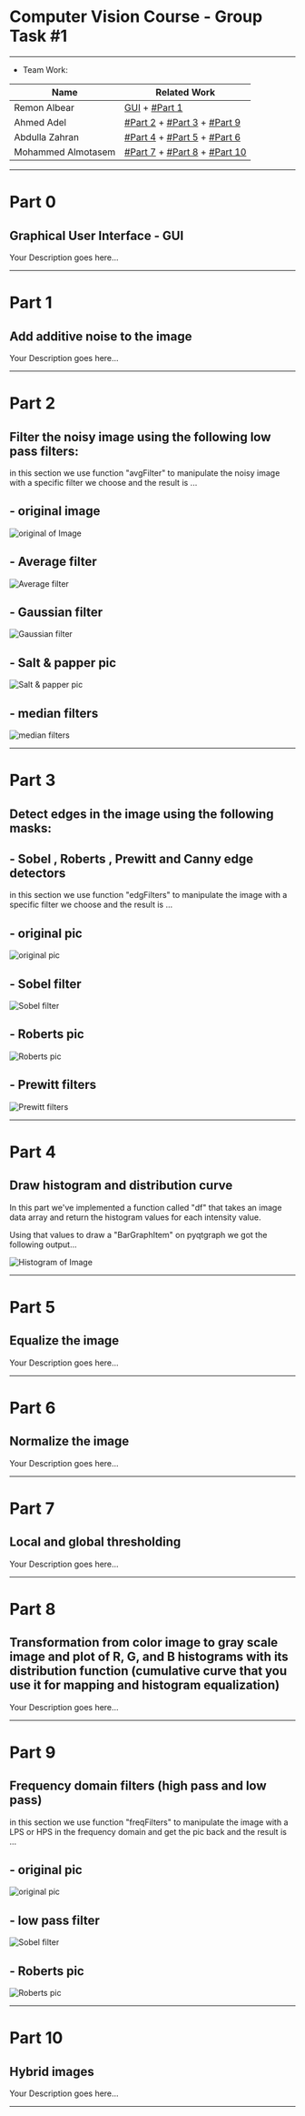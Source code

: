 # Computer Vision Course - Group Task #1

---

- Team Work:

| Name | Related Work |
| ----------- | ----------- |
| Remon Albear | [GUI](#part-0) + [#Part 1](#part-1) |
| Ahmed Adel | [#Part 2](#part-2) + [#Part 3](#part-3) + [#Part 9](#part-9) |
| Abdulla Zahran | [#Part 4](#part-4) + [#Part 5](#part-5) + [#Part 6](#part-6) |
| Mohammed Almotasem | [#Part 7](#part-7) + [#Part 8](#part-8) + [#Part 10](#part-10) |

---

# Part 0

## Graphical User Interface - GUI

Your Description goes here...

---

# Part 1

## Add additive noise to the image

Your Description goes here...

---


# Part 2

## Filter the noisy image using the following low pass filters:
in this section we use function "avgFilter" to manipulate the noisy image with a specific filter we choose and the result is ... 
## - original image
![original of Image](Screenshots/org.png)
## - Average filter
![Average filter](Screenshots/avg.png)
## - Gaussian filter
![Gaussian filter](Screenshots/gas.png)
## - Salt & papper pic
![Salt & papper pic](Screenshots/salt&papper.png)
## - median filters
![median filters](Screenshots/medain.png)

---

# Part 3

## Detect edges in the image using the following masks:
## - Sobel , Roberts , Prewitt and Canny edge detectors
in this section we use function "edgFilters" to manipulate the image with a specific filter we choose and the result is ... 
## - original pic
![original pic](Screenshots/org.png)
## - Sobel filter
![Sobel filter](Screenshots/sobal.png)
## - Roberts pic
![Roberts pic](Screenshots/roberts.png)
## - Prewitt filters
![Prewitt filters](Screenshots/prewitt.png)

---

# Part 4

## Draw histogram and distribution curve

In this part we've implemented a function called "df" that takes an image data array and return the histogram values for each intensity value.

Using that values to draw a "BarGraphItem" on pyqtgraph we got the following output...

![Histogram of Image](Screenshots/histogram_img.png)

---

# Part 5

## Equalize the image

Your Description goes here...

---

# Part 6

## Normalize the image

Your Description goes here...

---

# Part 7

## Local and global thresholding

Your Description goes here...

---

# Part 8

## Transformation from color image to gray scale image and plot of R, G, and B histograms with its distribution function (cumulative curve that you use it for mapping and histogram equalization)

Your Description goes here...

---

# Part 9

## Frequency domain filters (high pass and low pass)
in this section we use function "freqFilters" to manipulate the image with a LPS or HPS in the frequency domain and get the pic back and the result is ... 
## - original pic
![original pic](Screenshots/org.png)
## - low pass filter
![Sobel filter](Screenshots/LPF.png)
## - Roberts pic
![Roberts pic](Screenshots/HPF.png)

---

# Part 10

## Hybrid images

Your Description goes here...

---